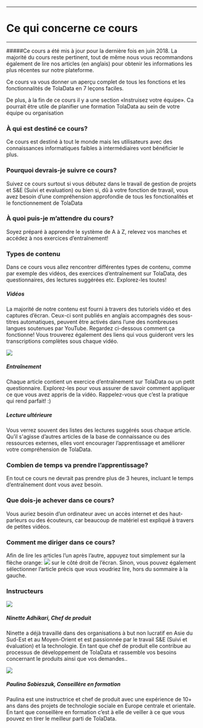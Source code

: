 
---
# Ce qui concerne ce cours
---
#####Ce cours a été mis à jour pour la dernière fois en juin 2018. La majorité du cours reste pertinent, tout de même nous vous recommandons également de lire nos articles (en anglais) pour obtenir les informations les plus récentes sur notre plateforme.


Ce cours va vous donner un aperçu complet de tous les fonctions et les fonctionnalités de TolaData en 7 leçons faciles.

De plus, à la fin de ce cours il y a une section «Instruisez votre équipe». Ca pourrait être utile de planifier une formation TolaData au sein de votre équipe ou organisation

### À qui est destiné ce cours?

Ce cours est destiné à tout le monde mais les utilisateurs avec des connaissances informatiques faibles à intermédiaires vont bénéficier le plus.

### Pourquoi devrais-je suivre ce cours?

Suivez ce cours surtout si vous débutez dans le travail de gestion de projets et S&E (Suivi et evaluation) ou bien si, dû à votre fonction de travail, vous avez besoin d’une compréhension approfondie de tous les fonctionalités et le fonctionnement de TolaData

### À quoi puis-je m’attendre du cours?

Soyez préparé à apprendre le système de A à Z, relevez vos manches et accédez à nos exercices d’entraînement!

### Types de contenu

Dans ce cours vous allez rencontrer différentes types de contenu, comme par exemple des vidéos, des exercices d’entraînement sur TolaData, des questionnaires, des lectures suggérées etc. Explorez-les toutes!

##### Vidéos

La majorité de notre contenu est fourni à travers des tutoriels vidéo et des captures d’écran. Ceux-ci sont publiés en anglais accompagnés des sous-titres automatiques, peuvent être activés dans l’une des nombreuses langues soutenues par YouTube. Regardez ci-dessous comment ça fonctionne! Vous trouverez également des liens qui vous guideront vers les transcriptions complètes sous chaque vidéo.

![](/assets_en/lang.gif)

##### Entraînement

Chaque article contient un exercice d’entraînement sur TolaData ou un petit questionnaire. Explorez-les pour vous assurer de savoir comment appliquer ce que vous avez appris de la vidéo. Rappelez-vous que c’est la pratique qui rend parfait! :\)

##### Lecture ultérieure

Vous verrez souvent des listes des lectures suggérés sous chaque article. Qu’il s'agisse d’autres articles de la base de connaissance ou des ressources externes, elles vont encourager l’apprentissage et améliorer votre compréhension de TolaData.

### Combien de temps va prendre l’apprentissage?

En tout ce cours ne devrait pas prendre plus de 3 heures, incluant le temps d’entraînement dont vous avez besoin.

### Que dois-je achever dans ce cours?

Vous auriez besoin d’un ordinateur avec un accès internet et des haut-parleurs ou des écouteurs, car beaucoup de matériel est expliqué à travers de petites vidéos.

### Comment me diriger dans ce cours?

Afin de lire les articles l’un après l’autre, appuyez tout simplement sur la flèche orange: ![](/assets_en/arrow.png) sur le côté droit de l’écran. Sinon, vous pouvez également sélectionner l’article précis que vous voudriez lire, hors du sommaire à la gauche.

### Instructeurs

![](/assets_en/ninette_kb.png)

##### Ninette Adhikari, Chef de produit

Ninette a déjà travaillé dans des organisations à but non lucratif en Asie du Sud-Est et au Moyen-Orient et est passionnée par le travail S&E (Suivi et évaluation) et la technologie. 
En tant que chef de produit elle contribue au processus de développement de TolaData et rassemble vos besoins concernant le produits ainsi que vos demandes.. 

![](/assets_en/paulina_kb.png)

##### Paulina Sobieszuk, Conseillère en formation

Paulina est une instructrice et chef de produit avec une expérience de 10+ ans dans des projets de technologie sociale en Europe centrale et orientale. En tant que conseillère en formation c’est à elle de veiller à ce que vous pouvez en tirer le meilleur parti de TolaData.

